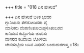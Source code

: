+++
title = "018 ಏನ ಹೇಳುವೆ"

+++
ಏನ ಹೇಳುವೆ ಬಳಿಕ ಭುವನ   
ಗ್ಲಾನಿಯನು ತೆಗೆದೋಡಿದರು ವೈ   
ಮಾನಿಕರು ವೆಂಠಣಿಸಿತುರಿಯಪ್ಪಳಿಸಿತಂಬರವ   
ಕಾನಿಡುವ ಕಬ್ಬೊಗೆಯ ಚೂರಿಸು   
ವಾನನದ ಕಟವಾಯ ಲೋಳೆಯ   
ಜೇನಹುಟ್ಟಿಯ ಬಸಿವ ವಿಷದಲಿ ಬಂದುದುರಗಾಸ್ತ್ರ       ॥18॥